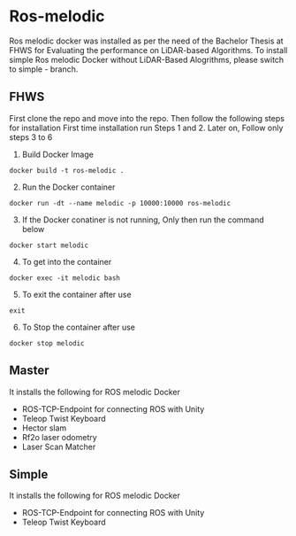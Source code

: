 # Ros-melodic
Ros melodic docker was installed as per the need of the Bachelor Thesis at FHWS for Evaluating the performance on LiDAR-based Algorithms. 
To install simple Ros melodic Docker without LiDAR-Based Alogrithms, please switch to simple - branch. 

## FHWS

First clone the repo and move into the repo. Then follow the following steps for installation
First time installation run Steps 1 and 2. Later on, Follow only steps 3 to 6 

1. Build Docker Image
```
docker build -t ros-melodic .
```
2. Run the Docker container 
```
docker run -dt --name melodic -p 10000:10000 ros-melodic
```
3. If the Docker conatiner is not running, Only then run the command below
```
docker start melodic
```
4. To get into the container  
```
docker exec -it melodic bash
```
5. To exit the container after use
  ```
  exit
  ```
6. To Stop the container after use
  ```
  docker stop melodic
  ```

## Master 
It installs the following for ROS melodic Docker 
* ROS-TCP-Endpoint for connecting ROS with Unity 
* Teleop Twist Keyboard
* Hector slam 
* Rf2o laser odometry
* Laser Scan Matcher 

## Simple 
It installs the following for ROS melodic Docker 
* ROS-TCP-Endpoint for connecting ROS with Unity 
* Teleop Twist Keyboard
